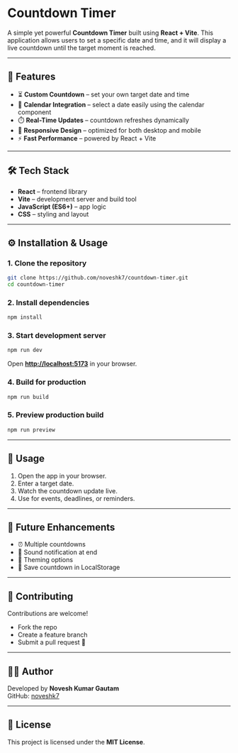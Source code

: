 # Countdown Timer

A simple yet powerful **Countdown Timer** built using **React + Vite**. This application allows users to set a specific date and time, and it will display a live countdown until the target moment is reached.

---

## 🚀 Features

* ⏳ **Custom Countdown** – set your own target date and time
* 📅 **Calendar Integration** – select a date easily using the calendar component
* ⏱️ **Real-Time Updates** – countdown refreshes dynamically
* 🎨 **Responsive Design** – optimized for both desktop and mobile
* ⚡ **Fast Performance** – powered by React + Vite

---

## 🛠️ Tech Stack

* **React** – frontend library
* **Vite** – development server and build tool
* **JavaScript (ES6+)** – app logic
* **CSS** – styling and layout

---

## ⚙️ Installation & Usage

### 1. Clone the repository

```bash
git clone https://github.com/noveshk7/countdown-timer.git
cd countdown-timer
```

### 2. Install dependencies

```bash
npm install
```

### 3. Start development server

```bash
npm run dev
```

Open **[http://localhost:5173](http://localhost:5173)** in your browser.

### 4. Build for production

```bash
npm run build
```

### 5. Preview production build

```bash
npm run preview
```

---

## 📖 Usage
1. Open the app in your browser.
2. Enter a target date.
3. Watch the countdown update live.
4. Use for events, deadlines, or reminders.

---

## 🌟 Future Enhancements
- ⏰ Multiple countdowns
- 🔔 Sound notification at end
- 🎨 Theming options
- 💾 Save countdown in LocalStorage

---

## 🤝 Contributing
Contributions are welcome!
- Fork the repo
- Create a feature branch
- Submit a pull request 🚀

---

## 👨‍💻 Author
Developed by **Novesh Kumar Gautam**  
GitHub: [noveshk7](https://github.com/noveshk7)

---

## 📄 License

This project is licensed under the **MIT License**.
